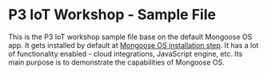 # P3 IoT Workshop - Sample File

This is the P3 IoT workshop sample file base on the default Mongoose OS app. It gets installed by default at [Mongoose OS installation step](https://mongoose-os.com/docs/). It has a lot of functionality enabled - cloud integrations, JavaScript engine, etc. Its main purpose is to demonstrate the capabilities of Mongoose OS.
